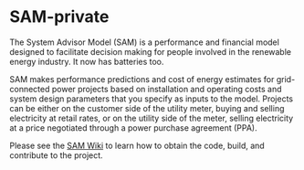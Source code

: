 # SAM-private

The System Advisor Model (SAM) is a performance and financial model designed to facilitate decision making for people involved in the renewable energy industry. It now has batteries too.

SAM makes performance predictions and cost of energy estimates for grid-connected power projects based on installation and operating costs and system design parameters that you specify as inputs to the model. Projects can be either on the customer side of the utility meter, buying and selling electricity at retail rates, or on the utility side of the meter, selling electricity at a price negotiated through a power purchase agreement (PPA). 

Please see the [SAM Wiki](https://github.com/NREL/SAM-private/wiki/) to learn how to obtain the code, build, and contribute to the project.
